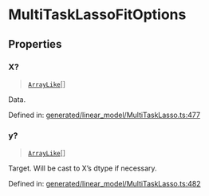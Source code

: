 # MultiTaskLassoFitOptions

## Properties

### X?

> [`ArrayLike`](../types/ArrayLike.md)[]

Data.

Defined in:  [generated/linear\_model/MultiTaskLasso.ts:477](https://github.com/transitive-bullshit/scikit-learn-ts/blob/b59c1ff/packages/sklearn/src/generated/linear_model/MultiTaskLasso.ts#L477)

### y?

> [`ArrayLike`](../types/ArrayLike.md)[]

Target. Will be cast to X’s dtype if necessary.

Defined in:  [generated/linear\_model/MultiTaskLasso.ts:482](https://github.com/transitive-bullshit/scikit-learn-ts/blob/b59c1ff/packages/sklearn/src/generated/linear_model/MultiTaskLasso.ts#L482)
